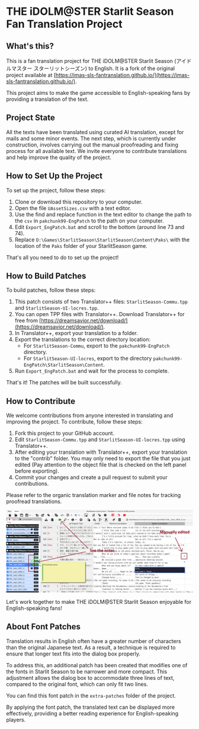 # THE iDOLM@STER Starlit Season Fan Translation Project


## What's this?

This is a fan translation project for THE iDOLM@STER Starlit Season (アイドルマスター スターリットシーズン) to English. It is a fork of the original project available at [https://imas-sls-fantranslation.github.io/](https://imas-sls-fantranslation.github.io/).

This project aims to make the game accessible to English-speaking fans by providing a translation of the text.

## Project State

All the texts have been translated using curated AI translation, except for mails and some minor events. The next step, which is currently under construction, involves carrying out the manual proofreading and fixing process for all available text. We invite everyone to contribute translations and help improve the quality of the project.

## How to Set Up the Project

To set up the project, follow these steps:

1.  Clone or download this repository to your computer.
2.  Open the file `UAssetSizes.csv` with a text editor.
3.  Use the find and replace function in the text editor to change the path to the `csv` in `pakchunk99-EngPatch` to the path on your computer.
4.  Edit `Export_EngPatch.bat` and scroll to the bottom (around line 73 and 74).
5.  Replace `D:\Games\StarlitSeason\StarlitSeason\Content\Paks\` with the location of the `Paks` folder of your StarlitSeason game.

That's all you need to do to set up the project!

## How to Build Patches

To build patches, follow these steps:

1.  This patch consists of two Translator++ files: `StarlitSeason-Commu.tpp` and `StarlitSeason-UI-locres.tpp`.
2.  You can open TPP files with Translator++. Download Translator++ for free from [https://dreamsavior.net/download/](https://dreamsavior.net/download/).
3.  In Translator++, export your translation to a folder.
4.  Export the translations to the correct directory location:
    -   For `StarlitSeason-Commu`, export to the `pakchunk99-EngPatch` directory.
    -   For `StarlitSeason-UI-locres`, export to the directory `pakchunk99-EngPatch\StarlitSeason\Content`.
5.  Run `Export_EngPatch.bat` and wait for the process to complete.

That's it! The patches will be built successfully.

## How to Contribute

We welcome contributions from anyone interested in translating and improving the project. To contribute, follow these steps:

1.  Fork this project to your GitHub account.
2.  Edit `StarlitSeason-Commu.tpp` and `StarlitSeason-UI-locres.tpp` using Translator++.
3.  After editing your translation with Translator++, export your translation to the "contrib" folder. You may only need to export the file that you just edited (Pay attention to the object file that is checked on the left panel before exporting).
4.  Commit your changes and create a pull request to submit your contributions.

Please refer to the organic translation marker and file notes for tracking proofread translations.

![See the notes so that our work is not overlap](https://github.com/dreamsavior/Idolmaster-Starlit-Season-Fan-Translation-Patch/blob/main/resources/track-the-changes.png?raw=true)

Let's work together to make THE iDOLM@STER Starlit Season enjoyable for English-speaking fans!

## About Font Patches

Translation results in English often have a greater number of characters than the original Japanese text. As a result, a technique is required to ensure that longer text fits into the dialog box properly.

To address this, an additional patch has been created that modifies one of the fonts in Starlit Season to be narrower and more compact. This adjustment allows the dialog box to accommodate three lines of text, compared to the original font, which can only fit two lines.

You can find this font patch in the `extra-patches` folder of the project.

By applying the font patch, the translated text can be displayed more effectively, providing a better reading experience for English-speaking players.